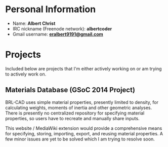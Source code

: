 # Personal Information

-   Name: **Albert Christ**
-   IRC nickname (Freenode network): **albertcoder**
-   Gmail username: **eralbert9191@gmail.com**

# Projects

Included below are projects that I'm either actively working on or am
trying to actively work on.

## Materials Database (GSoC 2014 Project)

BRL-CAD uses simple material properties, presently limited to density,
for calculating weights, moments of inertia and other geometric
analyses. There is presently no centralized repository for specifying
material properties, so users have to recreate and manually share
inputs.

This website / MediaWiki extension would provide a comprehensive means
for specifying, storing, importing, export, and reusing material
properties. A few minor issues are yet to be solved which I am trying to
resolve soon.